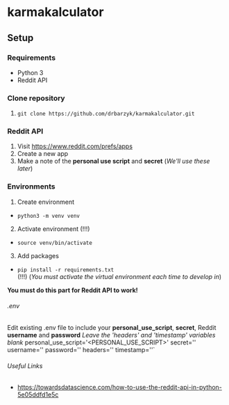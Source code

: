 # karmakalculator

## Setup

### Requirements
- Python 3
- Reddit API

### Clone repository
1. `git clone https://github.com/drbarzyk/karmakalculator.git`

### Reddit API

1. Visit https://www.reddit.com/prefs/apps
2. Create a new app
3. Make a note of the **personal use script** and **secret** (*We'll use these later*)

### Environments

1. Create environment  
- `python3 -m venv venv`  

2. Activate environment (!!!)  
- `source venv/bin/activate`  

3. Add packages  
- `pip install -r requirements.txt`  
(!!!) (*You must activate the virtual environment each time to develop in*)  

__You must do this part for Reddit API to work!__
###### .env

Edit existing .env file to include your **personal_use_script**, **secret**, Reddit **username** and **password**
*Leave the 'headers' and 'timestamp' variables blank*
    personal_use_script='<PERSONAL_USE_SCRIPT>'
    secret='<SECRET>'
    username='<USERNAME>'
    password='<PASSWORD>'
    headers=''
    timestamp=''`
  
 ###### Useful Links
- https://towardsdatascience.com/how-to-use-the-reddit-api-in-python-5e05ddfd1e5c
